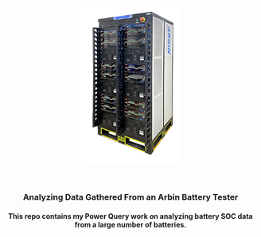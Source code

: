 <p align="center">
  <img src="Images/Arbin.png" width="200"/>
</p>
<br>
<h3 align=center>Analyzing Data Gathered From an Arbin Battery Tester</h2>
<h4 align=center>This repo contains my Power Query work on analyzing battery SOC data from a large number of batteries.</h3>
<br>